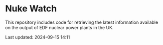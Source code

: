# Nuke Watch

This repository includes code for retrieving the latest information available on the output of EDF nuclear power plants in the UK.

Last updated: 2024-09-15 14:11